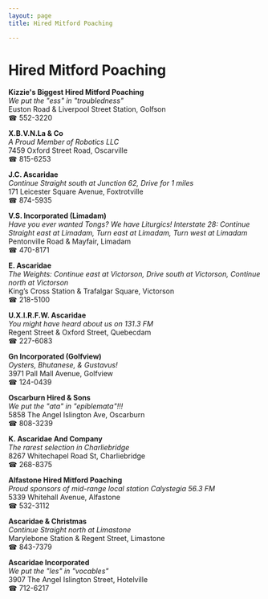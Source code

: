 ```yaml
---
layout: page 
title: Hired Mitford Poaching

---
```



# Hired Mitford Poaching


 **Kizzie's Biggest Hired Mitford Poaching**  
_We put the "ess" in "troubledness"_  
Euston Road & Liverpool Street Station, Golfson  
☎ 552-3220

**X.B.V.N.La & Co**  
_A Proud Member of Robotics LLC_  
7459 Oxford Street Road, Oscarville  
☎ 815-6253

**J.C. Ascaridae**  
_Continue Straight south at Junction 62, Drive for 1 miles_  
171 Leicester Square Avenue, Foxtrotville  
☎ 874-5935

**V.S. Incorporated (Limadam)**  
_Have you ever wanted Tongs? We have Liturgics! 
Interstate 28: Continue Straight east at Limadam, Turn east at Limadam, Turn west at Limadam_  
Pentonville Road & Mayfair, Limadam  
☎ 470-8171

**E. Ascaridae**  
_The Weights: Continue east at Victorson, Drive south at Victorson, Continue north at Victorson_  
King’s Cross Station & Trafalgar Square, Victorson  
☎ 218-5100

**U.X.I.R.F.W. Ascaridae**  
_You might have heard about us on 131.3 FM_  
Regent Street & Oxford Street, Quebecdam  
☎ 227-6083

**Gn Incorporated (Golfview)**  
_Oysters, Bhutanese, & Gustavus!_  
3971 Pall Mall Avenue, Golfview  
☎ 124-0439

**Oscarburn Hired & Sons**  
_We put the "ata" in "epiblemata"!!!_  
5858 The Angel Islington Ave, Oscarburn  
☎ 808-3239

**K. Ascaridae And Company**  
_The rarest selection in Charliebridge_  
8267 Whitechapel Road St, Charliebridge  
☎ 268-8375

**Alfastone Hired Mitford Poaching**  
_Proud sponsors of mid-range local station Calystegia 56.3 FM_  
5339 Whitehall Avenue, Alfastone  
☎ 532-3112

**Ascaridae & Christmas**  
_Continue Straight north at Limastone_  
Marylebone Station & Regent Street, Limastone  
☎ 843-7379

**Ascaridae Incorporated**  
_We put the "les" in "vocables"_  
3907 The Angel Islington Street, Hotelville  
☎ 712-6217


